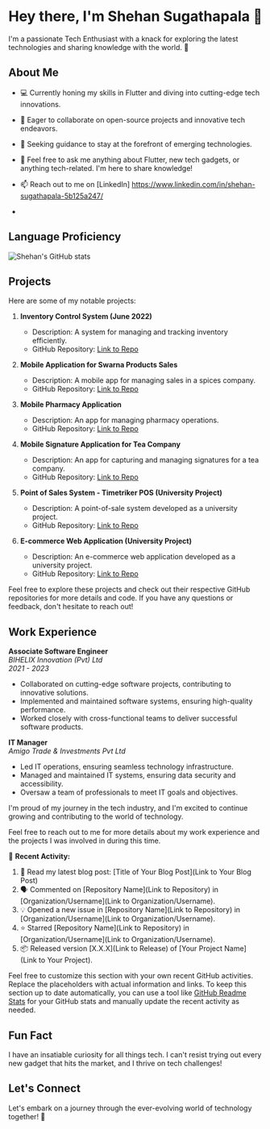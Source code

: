 # Hey there, I'm Shehan Sugathapala 👋

I'm a passionate Tech Enthusiast with a knack for exploring the latest technologies and sharing knowledge with the world. 🌟

## About Me

- 💻 Currently honing my skills in Flutter and diving into cutting-edge tech innovations.
- 👥 Eager to collaborate on open-source projects and innovative tech endeavors.
- 🤝 Seeking guidance to stay at the forefront of emerging technologies.
- 💬 Feel free to ask me anything about Flutter, new tech gadgets, or anything tech-related. I'm here to share knowledge!
- 📫 Reach out to me on [LinkedIn] https://www.linkedin.com/in/shehan-sugathapala-5b125a247/

- 
## Language Proficiency

<!-- GitHub Readme Stats -->
![Shehan's GitHub stats](https://github-readme-stats.vercel.app/api/top-langs/?username=shehansugathapala&layout=compact)

## Projects

Here are some of my notable projects:

1. **Inventory Control System (June 2022)**
   - Description: A system for managing and tracking inventory efficiently.
   - GitHub Repository: [Link to Repo](https://github.com/yourusername/inventory-control-system)

2. **Mobile Application for Swarna Products Sales**
   - Description: A mobile app for managing sales in a spices company.
   - GitHub Repository: [Link to Repo](https://github.com/yourusername/swarna-products-sales-app)

3. **Mobile Pharmacy Application**
   - Description: An app for managing pharmacy operations.
   - GitHub Repository: [Link to Repo](https://github.com/yourusername/pharmacy-app)

4. **Mobile Signature Application for Tea Company**
   - Description: An app for capturing and managing signatures for a tea company.
   - GitHub Repository: [Link to Repo](https://github.com/yourusername/signature-tea-company-app)

5. **Point of Sales System - Timetriker POS (University Project)**
   - Description: A point-of-sale system developed as a university project.
   - GitHub Repository: [Link to Repo](https://github.com/yourusername/timetriker-pos)

6. **E-commerce Web Application (University Project)**
   - Description: An e-commerce web application developed as a university project.
   - GitHub Repository: [Link to Repo](https://github.com/yourusername/ecommerce-web-app)

Feel free to explore these projects and check out their respective GitHub repositories for more details and code. If you have any questions or feedback, don't hesitate to reach out!

## Work Experience

**Associate Software Engineer**  
*BIHELIX Innovation (Pvt) Ltd*  
*2021 - 2023*

- Collaborated on cutting-edge software projects, contributing to innovative solutions.
- Implemented and maintained software systems, ensuring high-quality performance.
- Worked closely with cross-functional teams to deliver successful software products.

**IT Manager**  
*Amigo Trade & Investments Pvt Ltd*

- Led IT operations, ensuring seamless technology infrastructure.
- Managed and maintained IT systems, ensuring data security and accessibility.
- Oversaw a team of professionals to meet IT goals and objectives.

I'm proud of my journey in the tech industry, and I'm excited to continue growing and contributing to the world of technology.

Feel free to reach out to me for more details about my work experience and the projects I was involved in during this time.


🚀 **Recent Activity:**

<!--START_SECTION:activity-->
1. 📖 Read my latest blog post: [Title of Your Blog Post](Link to Your Blog Post)
2. 🗣️ Commented on [Repository Name](Link to Repository) in [Organization/Username](Link to Organization/Username).
3. 💡 Opened a new issue in [Repository Name](Link to Repository) in [Organization/Username](Link to Organization/Username).
4. ⭐ Starred [Repository Name](Link to Repository) in [Organization/Username](Link to Organization/Username).
5. 📦 Released version [X.X.X](Link to Release) of [Your Project Name](Link to Your Project).

<!--END_SECTION:activity-->

Feel free to customize this section with your own recent GitHub activities. Replace the placeholders with actual information and links. To keep this section up to date automatically, you can use a tool like [GitHub Readme Stats](https://github.com/anuraghazra/github-readme-stats) for your GitHub stats and manually update the recent activity as needed.


## Fun Fact

I have an insatiable curiosity for all things tech. I can't resist trying out every new gadget that hits the market, and I thrive on tech challenges!

## Let's Connect

Let's embark on a journey through the ever-evolving world of technology together! 🚀


<!--
**shehansugathapala/shehansugathapala** is a ✨ _special_ ✨ repository because its `README.md` (this file) appears on your GitHub profile.

Here are some ideas to get you started:

- 🔭 I’m currently working on ...

- 👯 I’m looking to collaborate on ...
- 🤔 I’m looking for help with ...
- 💬 Ask me about ...
- 📫 How to reach me: ...
- 😄 Pronouns: ...
- ⚡ Fun fact: ...
-->
